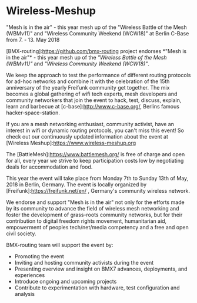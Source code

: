 # Wireless-Meshup
"Mesh is in the air" - this year mesh up of the "Wireless Battle of the Mesh (WBMv11)" and "Wireless Community Weekend (WCW18)" at Berlin C-Base from 7. - 13. May 2018

[BMX-routing]:https://github.com/bmx-routing project endorses \*"Mesh is in the air"\* - this year mesh up of the *"Wireless Battle of the Mesh (WBMv11)"* and *"Wireless Community Weekend (WCW18)"*.

We keep the approach to test the performance of different routing protocols for ad-hoc networks and combine it with the celebration of the 15th anniversary of the yearly Freifunk community get together. The mix becomes a global gathering of wifi tech experts, mesh developers and community networkers that join the event to hack, test, discuss, explain, learn and barbecue at [c-base]:http://www.c-base.org/, Berlins famous hacker-space-station.

If you are a mesh networking enthusiast, community activist, have an interest in wifi or dynamic routing protocols, you can't miss this event! 
So check out our continuously updated information about the event at [Wireless Meshup]:https://www.wireless-meshup.org 

The [BattleMesh]:https://www.battlemesh.org/ is free of charge and open for all, every year we strive to keep participation costs low by negotiating deals for accommodation and food. 

This year the event will take place from Monday 7th to Sunday 13th of May, 2018 in Berlin, Germany. The event is locally organized by [Freifunk]:https://freifunk.net/en/ , Germany's community wireless network. 

We endorse and support "Mesh is in the air" not only for the efforts made by its community to advance the field of wireless mesh networking and foster the development of grass-roots community networks, but for their contribution to digital freedom rights movement, humanitarian aid, empowerment of peoples tech/net/media competency and a free and open civil society.

BMX-routing team will support the event by: 
* Promoting the event 
* Inviting and hosting community activists during the event 
* Presenting overview and insight on BMX7 advances, deployments, and experiences 
* Introduce ongoing and upcoming projects 
* Contribute to experimentation with hardware, test configuration and analysis
